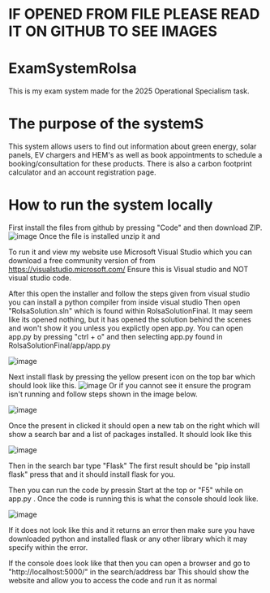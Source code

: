 # IF OPENED FROM FILE PLEASE READ IT ON GITHUB TO SEE IMAGES

# ExamSystemRolsa

This is my exam system made for the 2025 Operational Specialism task. 
# The purpose of the systemS
This system allows users to find out information about green energy, solar panels, EV chargers and HEM's as well as book appointments 
to schedule a booking/consultation for these products. There is also a carbon footprint calculator and an account registration page. 

# How to run the system locally
First install the files from github by pressing "Code" and then download ZIP.
![image](https://github.com/user-attachments/assets/99100b93-0edd-45b0-8245-b5e157a2cc64)
Once the file is installed unzip it and 

To run it and view my website use Microsoft Visual Studio which you can download a free community version of from https://visualstudio.microsoft.com/ 
Ensure this is Visual studio and NOT visual studio code.

After this open the installer and follow the steps given
from visual studio you can install a python compiler from inside visual studio
Then open "RolsaSolution.sln" which is found within RolsaSolutionFinal.
It may seem like its opened nothing, but it has opened the solution behind the scenes and won't show it you unless you explictly open app.py.
You can open app.py by pressing "ctrl + o" and then selecting app.py found in RolsaSolutionFinal/app/app.py

![image](https://github.com/user-attachments/assets/dd099d04-1307-4321-aed4-75ddb313d951)

Next install flask by pressing the yellow present icon on the top bar which should look like this. 
![image](https://github.com/user-attachments/assets/1cea472d-bb56-405c-8da6-bf0eda9af0d8) 
Or if you cannot see it ensure the program isn't running and follow steps shown in the image below.

![image](https://github.com/user-attachments/assets/530501ba-da63-433a-bb19-2e8c4a2ed1fa)

Once the present in clicked it should open a new tab on the right which will show a search bar and a list of packages installed. It should look like this

![image](https://github.com/user-attachments/assets/e1d7f0db-64d3-4c29-a2c5-1ce94d99600c)

Then in the search bar type "Flask"
The first result should be "pip install flask" press that and it should install flask for you.

Then you can run the code by pressin Start at the top or "F5" while on app.py . Once the code is running this is what the console should look like.

![image](https://github.com/user-attachments/assets/d3084d52-aca8-4a23-ac46-499498a8acf2)

If it does not look like this and it returns an error then make sure you have downloaded python and installed flask or any other library which it may specify within the error.

If the console does look like that then you can open a browser and go to "http://localhost:5000/" in the search/address bar
This should show the website and allow you to access the code and run it as normal

